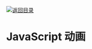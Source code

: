 [![返回目录](https://i.postimg.cc/50XLzC7C/image.png)](https://github.com/wx-chevalier/Web-Series)

# JavaScript 动画
